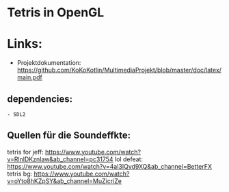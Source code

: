 # Tetris in OpenGL

# Links: 
- Projektdokumentation: https://github.com/KoKoKotlin/MultimediaProjekt/blob/master/doc/latex/main.pdf

## dependencies:
    - SDL2

## Quellen für die Soundeffkte:
tetris for jeff: https://www.youtube.com/watch?v=RlnlDKznIaw&ab_channel=pc31754
lol defeat: https://www.youtube.com/watch?v=4al3IQyd9XQ&ab_channel=BetterFX
tetris bg: https://www.youtube.com/watch?v=oYto8hKZpSY&ab_channel=MuZicriZe
